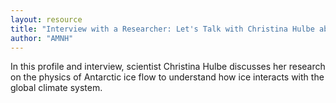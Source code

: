 ```yaml
---
layout: resource
title: "Interview with a Researcher: Let's Talk with Christina Hulbe about Studying Ice Flows for Clues to Climate Change "
author: "AMNH"
---
```


In this profile and interview, scientist Christina Hulbe discusses her research on the physics of Antarctic ice flow to understand how ice interacts with the global climate system.
